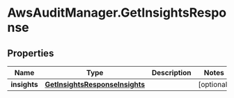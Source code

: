 # AwsAuditManager.GetInsightsResponse

## Properties

Name | Type | Description | Notes
------------ | ------------- | ------------- | -------------
**insights** | [**GetInsightsResponseInsights**](GetInsightsResponseInsights.md) |  | [optional] 



